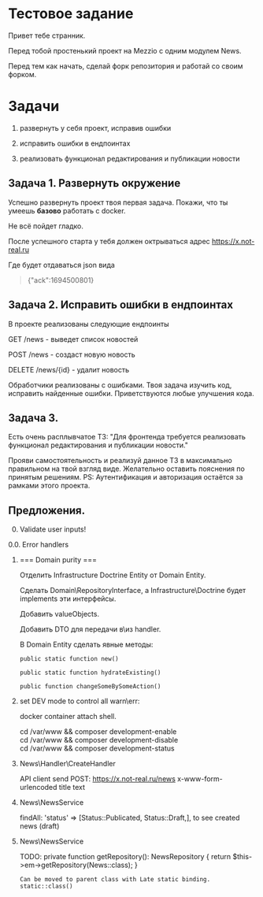 
# Тестовое задание

Привет тебе странник.

Перед тобой простенький проект на Mezzio с одним модулем News.

Перед тем как начать, сделай форк репозитория и работай со своим форком.  

# Задачи  

1. развернуть у себя проект, исправив ошибки

2. исправить ошибки в ендпоинтах

3. реализовать функционал редактирования и публикации новости

## Задача 1. Развернуть окружение  

Успешно развернуть проект твоя первая задача. Покажи, что ты умеешь **базово** работать с docker.

Не всё пойдет гладко.

После успешного старта у тебя должен октрываться адрес https://x.not-real.ru

Где будет отдаваться json вида

> {"ack":1694500801} 

## Задача 2. Исправить ошибки в ендпоинтах  

В проекте реализованы следующие ендпоинты  

GET /news - выведет список новостей

POST /news - создаст новую новость

DELETE /news/{id} - удалит новость  

Обработчики реализованы с ошибками. Твоя задача изучить код, исправить найденные ошибки.
Приветствуются любые улучшения кода.  

## Задача 3.
Есть очень расплывчатое ТЗ:
"Для фронтенда требуется реализовать функционал редактирования и публикации новости."

Прояви самостоятельность и реализуй данное ТЗ в максимально правильном на твой взгляд виде. Желательно оставить пояснения по принятым решениям. 
PS:
Аутентификация и авторизация остаётся за рамками этого проекта.

## Предложения. 
0. Validate user inputs!

0.0. Error handlers

1.  === Domain purity ===

    Отделить Infrastructure Doctrine Entity от Domain Entity. 

    Сделать Domain\RepositoryInterface, а Infrastructure\Doctrine будет implements эти интерфейсы. 

    Добавить valueObjects. 

    Добавить DTO для передачи в\из handler. 

    В Domain Entity сделать явные методы:  

        public static function new()

        public static function hydrateExisting()

        public function changeSomeBySomeAction()


2. set DEV mode to control all warn\err:

    docker container attach shell. 

    cd /var/www && composer development-enable  
    cd /var/www && composer development-disable  
    cd /var/www && composer development-status 

3. News\Handler\CreateHandler   
 
    API client send POST: https://x.not-real.ru/news
    x-www-form-urlencoded
    title
    text

4. News\NewsService

    findAll: 'status' => [Status::Publicated, Status::Draft,],   to see created news (draft)

5.  News\NewsService

    TODO: 
        private function getRepository(): NewsRepository
        {
            return $this->em->getRepository(News::class);
        }

        Can be moved to parent class with Late static binding. static::class() 


